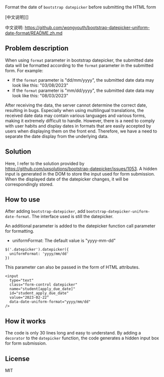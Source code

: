 Format the date of `bootstrap datepicker` before submitting the HTML form

[中文说明][]

中文说明: https://github.com/wongyouth/bootstrap-datepicker-uniform-date-format/README.zh.md

## Problem description

When using `format` parameter in bootstrap datepicker, the submitted date data will be formatted according to the `format` parameter in the submitted form. For example:

- If the `format` parameter is "dd/mm/yyyy", the submitted date data may look like this: "03/08/2023"
- If the `format` parameter is "mm/dd/yyyy", the submitted date data may look like this: "08/03/2023"

After receiving the data, the server cannot determine the correct date, resulting in bugs. Especially when using multilingual translations, the received date data may contain various languages ​​and various forms, making it extremely difficult to handle. However, there is a need to comply with user habits and display dates in formats that are easily accepted by users when displaying them on the front end. Therefore, we have a need to separate the date display from the underlying data.

## Solution

Here, I refer to the solution provided by https://github.com/uxsolutions/bootstrap-datepicker/issues/1053. A hidden input is generated in the DOM to store the input used for form submission. When the displayed date of the datepicker changes, it will be correspondingly stored.

## How to use

After adding `bootstrap-datepicker`, add `bootstrap-datepicker-uniform-date-format`. The interface used is still the datepicker.

An additional parameter is added to the datepicker function call parameter for formatting.

- uniformFormat: The default value is "yyyy-mm-dd"

```
$('.datepicker').datepicker({
  uniformFormat: 'yyyy/mm/dd'
})
```

This parameter can also be passed in the form of HTML attributes.

```
<input
  type="text"
  class="form-control datepicker"
  name="student[apply_due_date]"
  id="student_apply_due_date"
  value="2023-02-22"
  data-date-uniform-format="yyyy/mm/dd"
/>
```

## How it works

The code is only 30 lines long and easy to understand. By adding a `decorator` to the `datepicker` function, the code generates a hidden input box for form submission.

## License

MIT
